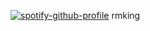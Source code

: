 [![spotify-github-profile](https://spotify-github-profile.kittinanx.com/api/view?uid=31zz2pu6du3anplf4cddi6cwf5ty&cover_image=true&theme=Novatorem&show_offline=false&background_color=121212&interchange=true&bar_color_cover=true)](https://spotify-github-profile.kittinanx.com/api/view?uid=31zz2pu6du3anplf4cddi6cwf5ty&redirect=true)
rmking
